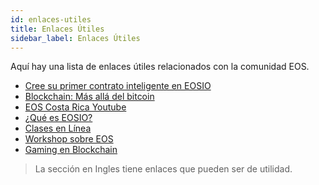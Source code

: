 ```yaml
---
id: enlaces-utiles
title: Enlaces Útiles
sidebar_label: Enlaces Útiles
---
```


Aquí hay una lista de enlaces útiles relacionados con la comunidad EOS.

- [Cree su primer contrato inteligente en EOSIO](https://eosnation.io/es/learning-eosio-with-lena-block-one-webinar-2/?trp-edit-translation=preview)  
- [Blockchain: Más allá del bitcoin](https://www.youtube.com/watch?v=bwVPQB2t-8g&ab_channel=TEDxTalks)  
- [EOS Costa Rica Youtube](https://www.youtube.com/channel/UCvYinCH3O1iKpi-_dNfQAGQ/videos)  
- [¿Qué es EOSIO?](https://eoscostarica.medium.com/que-es-eosio-178e21ac2ebb)  
- [Clases en Línea](https://www.coinbase.com/es-LA/earn/eos/)  
- [Workshop sobre EOS](https://www.youtube.com/watch?v=x2asFvaib7k&ab_channel=BlockchainAcademyChile)  
- [Gaming en Blockchain](https://www.youtube.com/watch?v=aY6Qf7O_io4&ab_channel=BlockchainAcademyChile)  

> La sección en Ingles tiene enlaces que pueden ser de utilidad.